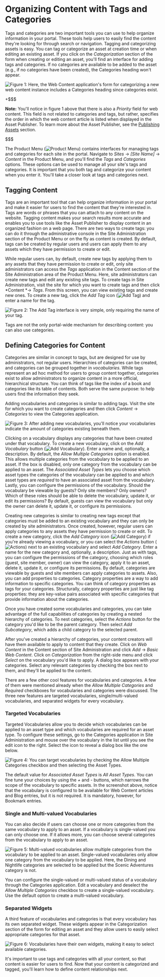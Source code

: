 # Organizing Content with Tags and Categories

Tags and categories are two important tools you can use to help organize
information in your portal. These tools help users to easily find the content
they're looking for through search or navigation. Tagging and categorizing
assets is easy. You can tag or categorize an asset at creation time or when
editing an existing asset. If you click on the *Categorization* section of the
form when creating or editing an asset, you'll find an interface for adding tags
and categories. If no categories are available to be added to the asset (e.g.,
if no categories have been created), the Categories heading won't appear.

![Figure 1: Here, the Web Content application's form for categorizing a new web content instance includes a Categories heading since categories exist.](../../images/web-content-categorization.png)

+$$$

**Note:** You'll notice in figure 1 above that there is also a *Priority* field
for web content. This field is not related to categories and tags, but rather,
specifies the order in which the web content article is listed when displayed in
the Asset Publisher. To learn more about the Asset Publisher, see the
[Publishing Assets](/discover/portal/-/knowledge_base/7-0/publishing-assets)
section.

$$$

The Product Menu (![Product Menu](../../images/menu-icon.png)) contains
interfaces for managing tags and categories for each site in the portal.
Navigate to *Sites* &rarr; *[Site Name]* &rarr; *Content* in the Product Menu,
and you'll find the *Tags* and *Categories* options. These options can be used
to manage all your site's tags and categories. It is important that you both tag
and categorize your content when you enter it. You'll take a closer look at tags
and categories next.

## Tagging Content

Tags are an important tool that can help organize information in your portal and
make it easier for users to find the content that they're interested in. Tags
are words or phrases that you can attach to any content on the website. Tagging
content makes your search results more accurate and enables you to use tools
like the Asset Publisher to display content in an organized fashion on a web
page. There are two ways to create tags: you can do it through the
administrative console in the Site Administration section of the Product Menu or
on the fly as content is created. By default, tags can be created by regular
users and users can apply them to any assets which they have permission to
create or edit.

While regular users can, by default, create new tags by applying them to any
assets that they have permission to create or edit, only site administrators can
access the *Tags* application in the Content section of the Site Administration
area of the Product Menu. Here, site administrators can create new tags and edit
any existing site tags. To create tags in Site Administration, visit the site
for which you want to create tags and then click *Content *&rarr; *Tags*. From
this screen, you can view existing tags and create new ones. To create a new
tag, click the *Add Tag* icon (![Add Tag](../../images/add-icon.png)) and enter
a name for the tag.

![Figure 2: The Add Tag interface is very simple, only requiring the name of your tag.](../../images/new-tag-interface.png)

Tags are not the only portal-wide mechanism for describing content: you can also
use categories.

## Defining Categories for Content

Categories are similar in concept to tags, but are designed for use by
administrators, not regular users. Hierarchies of categories can be created, and
categories can be grouped together in *vocabularies*. While tags represent an ad
hoc method for users to group content together, categories exist to allow
administrators to organize content in a more official, hierarchical structure.
You can think of tags like the index of a book and categories like its table of
contents. Both serve the same purpose: to help users find the information they
seek.

Adding vocabularies and categories is similar to adding tags. Visit the site for
which you want to create categories and then click *Content* &rarr; *Categories*
to view the Categories application.

![Figure 3: After adding new vocabularies, you'll notice your vocabularies indicate the amount of categories existing beneath them.](../../images/vocabulary-list.png)

Clicking on a vocabulary displays any categories that have been created under
that vocabulary. To create a new vocabulary, click on the *Add Vocabulary*
button (![Add Vocabulary](../../images/add-icon.png)). Enter a name and,
optionally, a description. By default, the *Allow Multiple Categories* option is
enabled. This allows multiple categories from the vocabulary to be applied to an
asset. If the box is disabled, only one category from the vocabulary can be
applied to an asset. The *Associated Asset Types* lets you choose which asset
types the categories of the vocabulary can be applied to and which asset types
are *required* to have an associated asset from the vocabulary. Lastly, you can
configure the permissions of the vocabulary. Should the vocabulary be viewable
by guests? Only site members? Only owners? Which of these roles should be able
to delete the vocabulary, update it, or edit its permissions? By default, guests
can view the vocabulary but only the owner can delete it, update it, or
configure its permissions.

Creating new categories is similar to creating new tags except that categories
must be added to an existing vocabulary and they can only be created by site
administrators. Once created, however, regular users can apply categories to any
assets they have permission to create or edit. To create a new category, click
the *Add Category* icon (![Add Category](../../images/add-icon.png)) if you're
already viewing a vocabulary, or you can select the *Actions* button
(![Actions](../../images/actions-icon.png)) next to an existing vocabulary and
select *Add Category*. Enter a name for the new category and, optionally, a
description. Just as with tags, you can configure the permissions
of the category, choosing which roles (guest, site member, owner) can view the
category, apply it to an asset, delete it, update it, or configure its
permissions. By default, categories are viewable by guests and site members can
apply categories to assets. Also, you can add properties to categories. Category
properties are a way to add information to specific categories. You can think of
category properties as tags for your categories. Structurally, category
properties are just like tag properties: they are key-value pairs associated
with specific categories that provide information about the categories.

Once you have created some vocabularies and categories, you can take advantage
of the full capabilities of categories by creating a nested hierarchy of
categories. To nest categories, select the *Actions* button for the category
you'd like to be the parent category. Then select *Add Subcategory*, which adds
a child category to the selected parent.

After you've created a hierarchy of categories, your content creators will have
them available to apply to content that they create. Click on *Web Content* in
the Content section of Site Administration and click *Add* &rarr; *Basic Web
Content*. Click on *Categorization* from the right-side menu and click *Select*
on the vocabulary you'd like to apply. A dialog box appears with your
categories. Select any relevant categories by checking the box next to them, and
they'll be applied to the content.

There are a few other cool features for vocabularies and categories. A few of
them were mentioned already when the *Allow Multiple Categories* and *Required*
checkboxes for vocabularies and categories were discussed. The three new
features are targeted vocabularies, single/multi-valued vocabularies, and
separated widgets for every vocabulary.

### Targeted Vocabularies

Targeted Vocabularies allow you to decide which vocabularies can be applied to
an asset type and which vocabularies are required for an asset type. To
configure these settings, go to the Categories application in Site
Administration and mouse over the vocabulary in the list until you see the edit
icon to the right. Select the icon to reveal a dialog box like the one below.

![Figure 4: You can target vocabularies by checking the *Allow Multiple Categories* checkbox and then selecting the Asset Types.](../../images/targeted-vocabularies.png)

The default value for *Associated Asset Types* is *All Asset Types*. You can
fine tune your choices by using the *+* and *-* buttons, which narrows the scope
of the vocabulary to specific assets. In the screenshot above, notice that the
vocabulary is configured to be available for Web Content articles and Blog
entries, but it is not required. It is mandatory, however, for Bookmark entries.

### Single and Multi-valued Vocabularies

You can also decide if users can choose one or more categories from the same
vocabulary to apply to an asset. If a vocabulary is single-valued you can only
choose one. If it allows more, you can choose several categories from the
vocabulary to apply to an asset.

![Figure 5: Multi-valued vocabularies allow multiple categories from the vocabulary to be applied to an asset. Single-valued vocabularies only allow one category from the vocabulary to be applied. Here, the *Dining* and *Nightlife* categories are selected to be applied but the *Scenic Adventures* category is not.](../../images/multi-valued-vocabularies.png)

You can configure the single-valued or multi-valued status of a vocabulary
through the Categories application. Edit a vocabulary and deselect the *Allow
Multiple Categories* checkbox to create a single-valued vocabulary. Use the
default option to create a multi-valued vocabulary.

### Separated Widgets

A third feature of vocabularies and categories is that every vocabulary has its
own separated widget. These widgets appear in the Categorization section of the
form for editing an asset and they allow users to easily select appropriate
categories for that asset.

![Figure 6: Vocabularies have their own widgets, making it easy to select available categories.](../../images/separated-widgets.png)

It's important to use tags and categories with all your content, so that content
is easier for users to find. Now that your content is categorized and tagged,
you'll learn how to define content relationships next.
